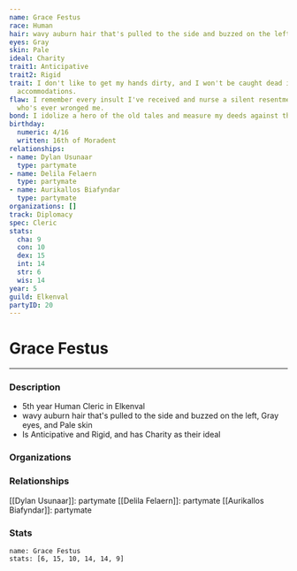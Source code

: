```yaml
---
name: Grace Festus
race: Human
hair: wavy auburn hair that's pulled to the side and buzzed on the left
eyes: Gray
skin: Pale
ideal: Charity
trait1: Anticipative
trait2: Rigid
trait: I don't like to get my hands dirty, and I won't be caught dead in unsuitable
  accommodations.
flaw: I remember every insult I've received and nurse a silent resentment toward anyone
  who's ever wronged me.
bond: I idolize a hero of the old tales and measure my deeds against that person's.
birthday:
  numeric: 4/16
  written: 16th of Moradent
relationships:
- name: Dylan Usunaar
  type: partymate
- name: Delila Felaern
  type: partymate
- name: Aurikallos Biafyndar
  type: partymate
organizations: []
track: Diplomacy
spec: Cleric
stats:
  cha: 9
  con: 10
  dex: 15
  int: 14
  str: 6
  wis: 14
year: 5
guild: Elkenval
partyID: 20
---
```

# Grace Festus
---
### Description
- 5th year Human Cleric in Elkenval
- wavy auburn hair that's pulled to the side and buzzed on the left, Gray eyes, and Pale skin
- Is Anticipative and Rigid, and has Charity as their ideal

### Organizations
### Relationships
[[Dylan Usunaar]]: partymate
[[Delila Felaern]]: partymate
[[Aurikallos Biafyndar]]: partymate
### Stats
```statblock
name: Grace Festus
stats: [6, 15, 10, 14, 14, 9]
```